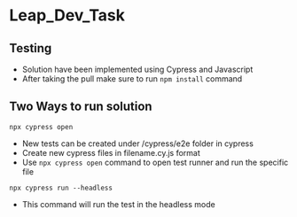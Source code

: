 # Leap_Dev_Task

## Testing 
- Solution have been implemented using Cypress and Javascript
- After taking the pull make sure to run `npm install` command


## Two Ways to run solution 

``` 
npx cypress open
```
- New tests can be created under /cypress/e2e folder in cypress
- Create new cypress files in filename.cy.js format
- Use `npx cypress open` command to open test runner and run the specific file

```
npx cypress run --headless
```
- This command will run the test in the headless mode
